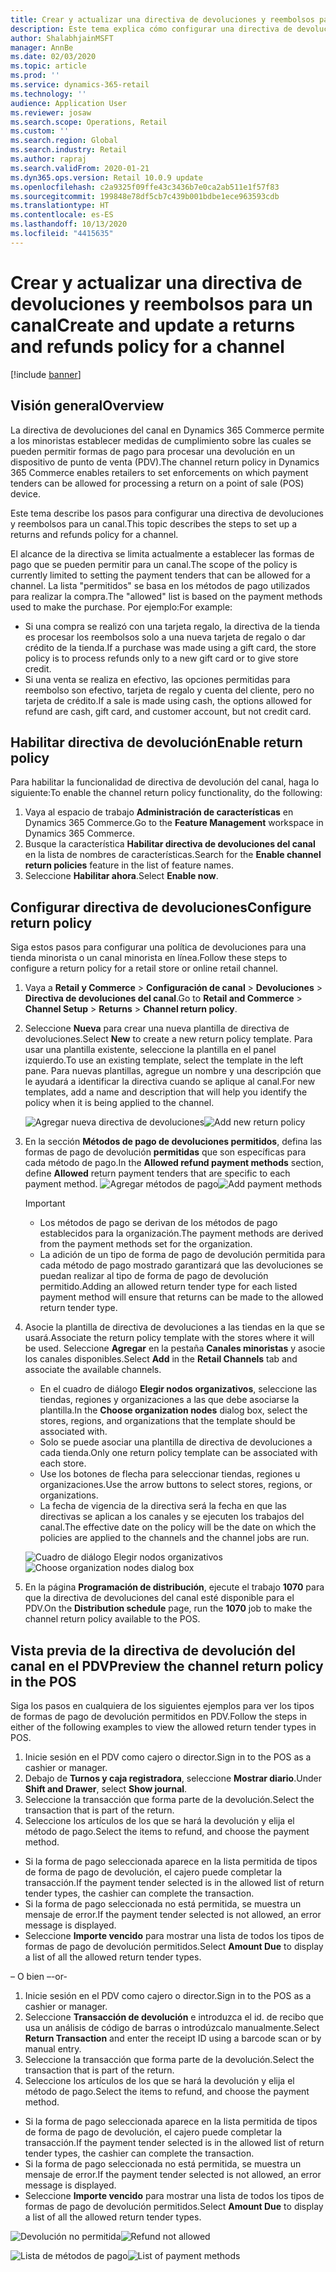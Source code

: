 ```yaml
---
title: Crear y actualizar una directiva de devoluciones y reembolsos para un canal
description: Este tema explica cómo configurar una directiva de devoluciones y reembolsos para un canal.
author: ShalabhjainMSFT
manager: AnnBe
ms.date: 02/03/2020
ms.topic: article
ms.prod: ''
ms.service: dynamics-365-retail
ms.technology: ''
audience: Application User
ms.reviewer: josaw
ms.search.scope: Operations, Retail
ms.custom: ''
ms.search.region: Global
ms.search.industry: Retail
ms.author: rapraj
ms.search.validFrom: 2020-01-21
ms.dyn365.ops.version: Retail 10.0.9 update
ms.openlocfilehash: c2a9325f09ffe43c3436b7e0ca2ab511e1f57f83
ms.sourcegitcommit: 199848e78df5cb7c439b001bdbe1ece963593cdb
ms.translationtype: HT
ms.contentlocale: es-ES
ms.lasthandoff: 10/13/2020
ms.locfileid: "4415635"
---
```

# <a name="create-and-update-a-returns-and-refunds-policy-for-a-channel"></a><span data-ttu-id="83ee5-103">Crear y actualizar una directiva de devoluciones y reembolsos para un canal</span><span class="sxs-lookup"><span data-stu-id="83ee5-103">Create and update a returns and refunds policy for a channel</span></span>

[!include [banner](includes/banner.md)]

## <a name="overview"></a><span data-ttu-id="83ee5-104">Visión general</span><span class="sxs-lookup"><span data-stu-id="83ee5-104">Overview</span></span>

<span data-ttu-id="83ee5-105">La directiva de devoluciones del canal en Dynamics 365 Commerce permite a los minoristas establecer medidas de cumplimiento sobre las cuales se pueden permitir formas de pago para procesar una devolución en un dispositivo de punto de venta (PDV).</span><span class="sxs-lookup"><span data-stu-id="83ee5-105">The channel return policy in Dynamics 365 Commerce enables retailers to set enforcements on which payment tenders can be allowed for processing a return on a point of sale (POS) device.</span></span>  

<span data-ttu-id="83ee5-106">Este tema describe los pasos para configurar una directiva de devoluciones y reembolsos para un canal.</span><span class="sxs-lookup"><span data-stu-id="83ee5-106">This topic describes the steps to set up a returns and refunds policy for a channel.</span></span>

<span data-ttu-id="83ee5-107">El alcance de la directiva se limita actualmente a establecer las formas de pago que se pueden permitir para un canal.</span><span class="sxs-lookup"><span data-stu-id="83ee5-107">The scope of the policy is currently limited to setting the payment tenders that can be allowed for a channel.</span></span> <span data-ttu-id="83ee5-108">La lista "permitidos" se basa en los métodos de pago utilizados para realizar la compra.</span><span class="sxs-lookup"><span data-stu-id="83ee5-108">The "allowed" list is based on the payment methods used to make the purchase.</span></span> <span data-ttu-id="83ee5-109">Por ejemplo:</span><span class="sxs-lookup"><span data-stu-id="83ee5-109">For example:</span></span>

- <span data-ttu-id="83ee5-110">Si una compra se realizó con una tarjeta regalo, la directiva de la tienda es procesar los reembolsos solo a una nueva tarjeta de regalo o dar crédito de la tienda.</span><span class="sxs-lookup"><span data-stu-id="83ee5-110">If a purchase was made using a gift card, the store policy is to process refunds only to a new gift card or to give store credit.</span></span> 
- <span data-ttu-id="83ee5-111">Si una venta se realiza en efectivo, las opciones permitidas para reembolso son efectivo, tarjeta de regalo y cuenta del cliente, pero no tarjeta de crédito.</span><span class="sxs-lookup"><span data-stu-id="83ee5-111">If a sale is made using cash, the options allowed for refund are cash, gift card, and customer account, but not credit card.</span></span> 


## <a name="enable-return-policy"></a><span data-ttu-id="83ee5-112">Habilitar directiva de devolución</span><span class="sxs-lookup"><span data-stu-id="83ee5-112">Enable return policy</span></span>

<span data-ttu-id="83ee5-113">Para habilitar la funcionalidad de directiva de devolución del canal, haga lo siguiente:</span><span class="sxs-lookup"><span data-stu-id="83ee5-113">To enable the channel return policy functionality, do the following:</span></span>

1. <span data-ttu-id="83ee5-114">Vaya al espacio de trabajo **Administración de características** en Dynamics 365 Commerce.</span><span class="sxs-lookup"><span data-stu-id="83ee5-114">Go to the **Feature Management** workspace in Dynamics 365 Commerce.</span></span>
2. <span data-ttu-id="83ee5-115">Busque la característica **Habilitar directiva de devoluciones del canal** en la lista de nombres de características.</span><span class="sxs-lookup"><span data-stu-id="83ee5-115">Search for the **Enable channel return policies** feature in the list of feature names.</span></span>
3. <span data-ttu-id="83ee5-116">Seleccione **Habilitar ahora**.</span><span class="sxs-lookup"><span data-stu-id="83ee5-116">Select **Enable now**.</span></span> 

## <a name="configure-return-policy"></a><span data-ttu-id="83ee5-117">Configurar directiva de devoluciones</span><span class="sxs-lookup"><span data-stu-id="83ee5-117">Configure return policy</span></span>

<span data-ttu-id="83ee5-118">Siga estos pasos para configurar una política de devoluciones para una tienda minorista o un canal minorista en línea.</span><span class="sxs-lookup"><span data-stu-id="83ee5-118">Follow these steps to configure a return policy for a retail store or online retail channel.</span></span>

1. <span data-ttu-id="83ee5-119">Vaya a **Retail y Commerce** \> **Configuración de canal** \> **Devoluciones** \> **Directiva de devoluciones del canal**.</span><span class="sxs-lookup"><span data-stu-id="83ee5-119">Go to **Retail and Commerce** \> **Channel Setup** \> **Returns** \> **Channel return policy**.</span></span>

2. <span data-ttu-id="83ee5-120">Seleccione **Nueva** para crear una nueva plantilla de directiva de devoluciones.</span><span class="sxs-lookup"><span data-stu-id="83ee5-120">Select **New** to create a new return policy template.</span></span> <span data-ttu-id="83ee5-121">Para usar una plantilla existente, seleccione la plantilla en el panel izquierdo.</span><span class="sxs-lookup"><span data-stu-id="83ee5-121">To use an existing template, select the template in the left pane.</span></span> <span data-ttu-id="83ee5-122">Para nuevas plantillas, agregue un nombre y una descripción que le ayudará a identificar la directiva cuando se aplique al canal.</span><span class="sxs-lookup"><span data-stu-id="83ee5-122">For new templates, add a name and description that will help you identify the policy when it is being applied to the channel.</span></span>

   <span data-ttu-id="83ee5-123">![Agregar nueva directiva de devoluciones](media/Return-policy-page1.png "Agregar nueva directiva de devoluciones")</span><span class="sxs-lookup"><span data-stu-id="83ee5-123">![Add new return policy](media/Return-policy-page1.png "Add new return rolicy")</span></span>
     
   
3. <span data-ttu-id="83ee5-124">En la sección **Métodos de pago de devoluciones permitidos**, defina las formas de pago de devolución **permitidas** que son específicas para cada método de pago.</span><span class="sxs-lookup"><span data-stu-id="83ee5-124">In the **Allowed refund payment methods** section, define **Allowed** return payment tenders that are specific to each payment method.</span></span>
   <span data-ttu-id="83ee5-125">![Agregar métodos de pago](media/Return-policy-page2.PNG "Establecer métodos de pago permitidos por tipo de pago")</span><span class="sxs-lookup"><span data-stu-id="83ee5-125">![Add payment methods](media/Return-policy-page2.PNG "Set allowed payment methods per payment type")</span></span>
   
    > [!IMPORTANT]
    > - <span data-ttu-id="83ee5-126">Los métodos de pago se derivan de los métodos de pago establecidos para la organización.</span><span class="sxs-lookup"><span data-stu-id="83ee5-126">The payment methods are derived from the payment methods set for the organization.</span></span>
    > - <span data-ttu-id="83ee5-127">La adición de un tipo de forma de pago de devolución permitida para cada método de pago mostrado garantizará que las devoluciones se puedan realizar al tipo de forma de pago de devolución permitido.</span><span class="sxs-lookup"><span data-stu-id="83ee5-127">Adding an allowed return tender type for each listed payment method will ensure that returns can be made to the allowed return tender type.</span></span>
    
4. <span data-ttu-id="83ee5-128">Asocie la plantilla de directiva de devoluciones a las tiendas en la que se usará.</span><span class="sxs-lookup"><span data-stu-id="83ee5-128">Associate the return policy template with the stores where it will be used.</span></span> <span data-ttu-id="83ee5-129">Seleccione **Agregar** en la pestaña **Canales minoristas** y asocie los canales disponibles.</span><span class="sxs-lookup"><span data-stu-id="83ee5-129">Select **Add** in the **Retail Channels** tab and associate the available channels.</span></span> 

    - <span data-ttu-id="83ee5-130">En el cuadro de diálogo **Elegir nodos organizativos**, seleccione las tiendas, regiones y organizaciones a las que debe asociarse la plantilla.</span><span class="sxs-lookup"><span data-stu-id="83ee5-130">In the **Choose organization nodes** dialog box, select the stores, regions, and organizations that the template should be associated with.</span></span>
    - <span data-ttu-id="83ee5-131">Solo se puede asociar una plantilla de directiva de devoluciones a cada tienda.</span><span class="sxs-lookup"><span data-stu-id="83ee5-131">Only one return policy template can be associated with each store.</span></span>
    - <span data-ttu-id="83ee5-132">Use los botones de flecha para seleccionar tiendas, regiones u organizaciones.</span><span class="sxs-lookup"><span data-stu-id="83ee5-132">Use the arrow buttons to select stores, regions, or organizations.</span></span>
    - <span data-ttu-id="83ee5-133">La fecha de vigencia de la directiva será la fecha en que las directivas se aplican a los canales y se ejecuten los trabajos del canal.</span><span class="sxs-lookup"><span data-stu-id="83ee5-133">The effective date on the policy will be the date on which the policies are applied to the channels and the channel jobs are run.</span></span> 

    <span data-ttu-id="83ee5-134">![Cuadro de diálogo Elegir nodos organizativos](media/Return-policy-page3.PNG "Cuadro de diálogo Elegir nodos organizativos")</span><span class="sxs-lookup"><span data-stu-id="83ee5-134">![Choose organization nodes dialog box](media/Return-policy-page3.PNG "Choose organization nodes dialog box")</span></span>

5. <span data-ttu-id="83ee5-135">En la página **Programación de distribución**, ejecute el trabajo **1070** para que la directiva de devoluciones del canal esté disponible para el PDV.</span><span class="sxs-lookup"><span data-stu-id="83ee5-135">On the **Distribution schedule** page, run the **1070** job to make the channel return policy available to the POS.</span></span>

## <a name="preview-the-channel-return-policy-in-the-pos"></a><span data-ttu-id="83ee5-136">Vista previa de la directiva de devolución del canal en el PDV</span><span class="sxs-lookup"><span data-stu-id="83ee5-136">Preview the channel return policy in the POS</span></span>

<span data-ttu-id="83ee5-137">Siga los pasos en cualquiera de los siguientes ejemplos para ver los tipos de formas de pago de devolución permitidos en PDV.</span><span class="sxs-lookup"><span data-stu-id="83ee5-137">Follow the steps in either of the following examples to view the allowed return tender types in POS.</span></span>

1. <span data-ttu-id="83ee5-138">Inicie sesión en el PDV como cajero o director.</span><span class="sxs-lookup"><span data-stu-id="83ee5-138">Sign in to the POS as a cashier or manager.</span></span>
2. <span data-ttu-id="83ee5-139">Debajo de **Turnos y caja registradora**, seleccione **Mostrar diario**.</span><span class="sxs-lookup"><span data-stu-id="83ee5-139">Under **Shift and Drawer**, select **Show journal**.</span></span>
3. <span data-ttu-id="83ee5-140">Seleccione la transacción que forma parte de la devolución.</span><span class="sxs-lookup"><span data-stu-id="83ee5-140">Select the transaction that is part of the return.</span></span> 
4. <span data-ttu-id="83ee5-141">Seleccione los artículos de los que se hará la devolución y elija el método de pago.</span><span class="sxs-lookup"><span data-stu-id="83ee5-141">Select the items to refund, and choose the payment method.</span></span>  
- <span data-ttu-id="83ee5-142">Si la forma de pago seleccionada aparece en la lista permitida de tipos de forma de pago de devolución, el cajero puede completar la transacción.</span><span class="sxs-lookup"><span data-stu-id="83ee5-142">If the payment tender selected is in the allowed list of return tender types, the cashier can complete the transaction.</span></span>
- <span data-ttu-id="83ee5-143">Si la forma de pago seleccionada no está permitida, se muestra un mensaje de error.</span><span class="sxs-lookup"><span data-stu-id="83ee5-143">If the payment tender selected is not allowed, an error message is displayed.</span></span>
- <span data-ttu-id="83ee5-144">Seleccione **Importe vencido** para mostrar una lista de todos los tipos de formas de pago de devolución permitidos.</span><span class="sxs-lookup"><span data-stu-id="83ee5-144">Select **Amount Due** to display a list of all the allowed return tender types.</span></span>

<span data-ttu-id="83ee5-145">– O bien –</span><span class="sxs-lookup"><span data-stu-id="83ee5-145">-or-</span></span>

1. <span data-ttu-id="83ee5-146">Inicie sesión en el PDV como cajero o director.</span><span class="sxs-lookup"><span data-stu-id="83ee5-146">Sign in to the POS as a cashier or manager.</span></span>
2. <span data-ttu-id="83ee5-147">Seleccione **Transacción de devolución** e introduzca el id. de recibo que usa un análisis de código de barras o introdúzcalo manualmente.</span><span class="sxs-lookup"><span data-stu-id="83ee5-147">Select **Return Transaction** and enter the receipt ID using a barcode scan or by manual entry.</span></span> 
3. <span data-ttu-id="83ee5-148">Seleccione la transacción que forma parte de la devolución.</span><span class="sxs-lookup"><span data-stu-id="83ee5-148">Select the transaction that is part of the return.</span></span> 
4. <span data-ttu-id="83ee5-149">Seleccione los artículos de los que se hará la devolución y elija el método de pago.</span><span class="sxs-lookup"><span data-stu-id="83ee5-149">Select the items to refund, and choose the payment method.</span></span>  
- <span data-ttu-id="83ee5-150">Si la forma de pago seleccionada aparece en la lista permitida de tipos de forma de pago de devolución, el cajero puede completar la transacción.</span><span class="sxs-lookup"><span data-stu-id="83ee5-150">If the payment tender selected is in the allowed list of return tender types, the cashier can complete the transaction.</span></span>
- <span data-ttu-id="83ee5-151">Si la forma de pago seleccionada no está permitida, se muestra un mensaje de error.</span><span class="sxs-lookup"><span data-stu-id="83ee5-151">If the payment tender selected is not allowed, an error message is displayed.</span></span>
- <span data-ttu-id="83ee5-152">Seleccione **Importe vencido** para mostrar una lista de todos los tipos de formas de pago de devolución permitidos.</span><span class="sxs-lookup"><span data-stu-id="83ee5-152">Select **Amount Due** to display a list of all the allowed return tender types.</span></span>

<span data-ttu-id="83ee5-153">![Devolución no permitida](media/Return-policy-page6.png "Tipo de devolución no permitido")</span><span class="sxs-lookup"><span data-stu-id="83ee5-153">![Refund not allowed](media/Return-policy-page6.png "Refund type not allowed")</span></span>



<span data-ttu-id="83ee5-154">![Lista de métodos de pago](media/Return-policy-page5.PNG "Tipos de devolución permitidos")</span><span class="sxs-lookup"><span data-stu-id="83ee5-154">![List of payment methods](media/Return-policy-page5.PNG "Refund types allowed")</span></span>
